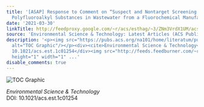 ```yaml
---
title: '[ASAP] Response to Comment on “Suspect and Nontarget Screening of Per- and
  Polyfluoroalkyl Substances in Wastewater from a Fluorochemical Manufacturing Park”'
date: '2021-03-30'
linkTitle: http://feedproxy.google.com/~r/acs/esthag/~3/ZNm3VrdX1UM/acs.est.1c01254
source: 'Environmental Science & Technology: Latest Articles (ACS Publications)'
description: '<p><img src="https://pubs.acs.org/na101/home/literatum/publisher/achs/journals/content/esthag/0/esthag.ahead-of-print/acs.est.1c01254/20210330/images/medium/es1c01254_0001.gif"
  alt="TOC Graphic"/></p><div><cite>Environmental Science & Technology</cite></div><div>DOI:
  10.1021/acs.est.1c01254</div><img src="http://feeds.feedburner.com/~r/acs/esthag/~4/ZNm3VrdX1UM"
  height="1" width="1" ...'
disable_comments: true
---
```

<p><img src="https://pubs.acs.org/na101/home/literatum/publisher/achs/journals/content/esthag/0/esthag.ahead-of-print/acs.est.1c01254/20210330/images/medium/es1c01254_0001.gif" alt="TOC Graphic"/></p><div><cite>Environmental Science & Technology</cite></div><div>DOI: 10.1021/acs.est.1c01254</div><img src="http://feeds.feedburner.com/~r/acs/esthag/~4/ZNm3VrdX1UM" height="1" width="1" ...